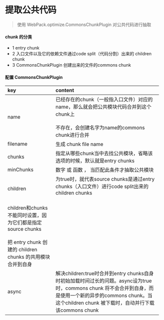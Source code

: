 # 提取公共代码

> 使用 WebPack.optimize.CommonsChunkPlugin 对公共代码进行抽取

#### chunk 的分类

+ 1 entry chunk
+ 2 入口文件以及它的依赖文件通过code split（代码分割）出来的 children chunk
+ 3 CommonsChunkPlugin 创建出来的文件的commons chunk

#### 配置 CommonsChunkPlugin

| key| content|
| :------ | :-------------------------------- |
| name| 已经存在的chunk（一般指入口文件）对应的name，那么就会把公共模块代码合并到这个chunk上<br/><br/>不存在，会创建名字为name的commons chunk进行合并|
| filename| 生成 chunk file name |
| chunks| 指定从哪些chunk当中去找公共模块，省略该选项的时候，默认就是entry chunks |
|minChunks|数字 或 函数 ， 当匹配此条件才抽取公共模块|
|children|为true时，就代表source chunks是通过entry chunks（入口文件）进行code split出来的children chunks<br/><br/>
children和chunks不能同时设置，因为它们都是指定source chunks<br/><br/>把 entry chunk 创建的 children chunks 的共用模块合并到自身|
|async|解决children:true时合并到entry chunks自身时初始加载时间过长的问题。async设为true时，commons chunk 将不会合并到自身，而是使用一个新的异步的commons chunk。当这个children chunk 被下载时，自动并行下载该commons chunk|

